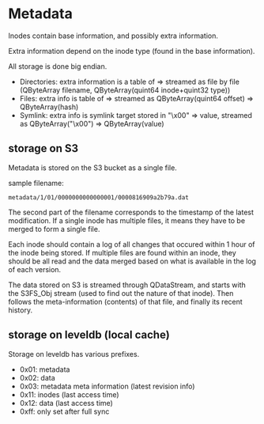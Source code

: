 # Metadata

Inodes contain base information, and possibly extra information.

Extra information depend on the inode type (found in the base information).

All storage is done big endian.

- Directories: extra information is a table of <filename> => <inodes> streamed as file by file (QByteArray filename, QByteArray(quint64 inode+quint32 type))
- Files: extra info is table of <offset> => <data hash> streamed as QByteArray(quint64 offset) => QByteArray(hash)
- Symlink: extra info is symlink target stored in "\x00" => value, streamed as QByteArray("\x00") => QByteArray(value)

## storage on S3

Metadata is stored on the S3 bucket as a single file.

sample filename:

	metadata/1/01/0000000000000001/0000816909a2b79a.dat

The second part of the filename corresponds to the timestamp of the latest
modification. If a single inode has multiple files, it means they have to be
merged to form a single file.

Each inode should contain a log of all changes that occured within 1 hour of
the inode being stored. If multiple files are found within an inode, they
should be all read and the data merged based on what is available in the log of
each version.

The data stored on S3 is streamed through QDataStream, and starts with the
S3FS_Obj stream (used to find out the nature of that inode). Then follows the
meta-information (contents) of that file, and finally its recent history.

## storage on leveldb (local cache)

Storage on leveldb has various prefixes.

- 0x01: metadata
- 0x02: data
- 0x03: metadata meta information (latest revision info)
- 0x11: inodes (last access time)
- 0x12: data (last access time)
- 0xff: only set after full sync

